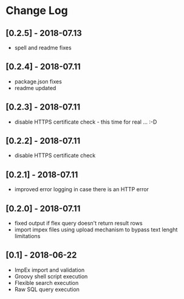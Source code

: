 # Change Log

## [0.2.5] - 2018-07.13
- spell and readme fixes

## [0.2.4] - 2018-07.11
- package.json fixes
- readme updated

## [0.2.3] - 2018-07.11
- disable HTTPS certificate check - this time for real ... :-D

## [0.2.2] - 2018-07.11
- disable HTTPS certificate check

## [0.2.1] - 2018-07.11
- improved error logging in case there is an HTTP error

## [0.2.0] - 2018-07.11
- fixed output if flex query doesn't return result rows
- import impex files using upload mechanism to bypass text lenght limitations

## [0.1] - 2018-06-22
- ImpEx import and validation
- Groovy shell script execution
- Flexible search execution
- Raw SQL query execution